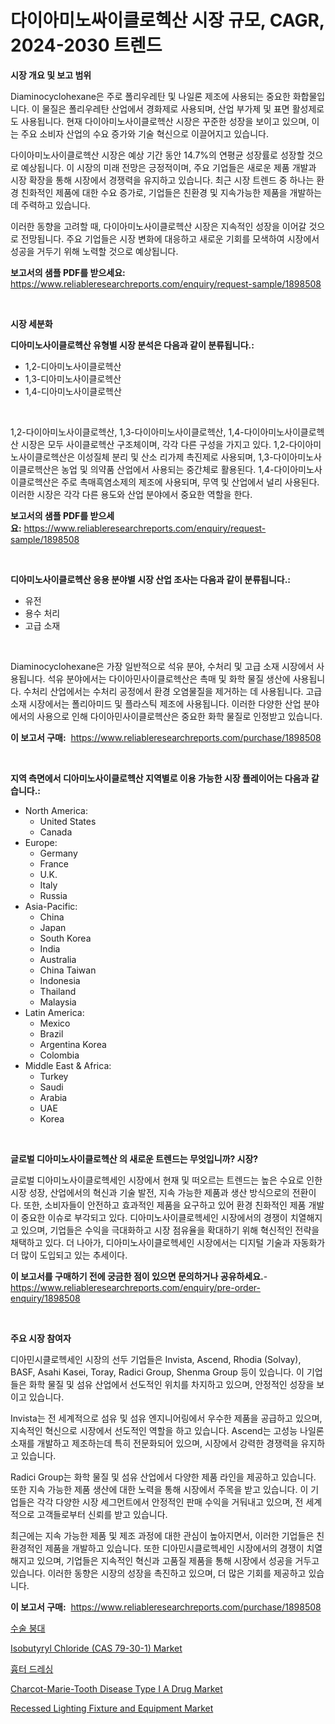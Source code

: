 <p><h1>다이아미노싸이클로헥산 시장 규모, CAGR, 2024-2030 트렌드</h1></p><p><strong>시장 개요 및 보고 범위</strong></p>
<p><p>Diaminocyclohexane은 주로 폴리우레탄 및 나일론 제조에 사용되는 중요한 화합물입니다. 이 물질은 폴리우레탄 산업에서 경화제로 사용되며, 산업 부가제 및 표면 활성제로도 사용됩니다. 현재 다이아미노사이클로헥산 시장은 꾸준한 성장을 보이고 있으며, 이는 주요 소비자 산업의 수요 증가와 기술 혁신으로 이끌어지고 있습니다.</p><p>다이아미노사이클로헥산 시장은 예상 기간 동안 14.7%의 연평균 성장률로 성장할 것으로 예상됩니다. 이 시장의 미래 전망은 긍정적이며, 주요 기업들은 새로운 제품 개발과 시장 확장을 통해 시장에서 경쟁력을 유지하고 있습니다. 최근 시장 트렌드 중 하나는 환경 친화적인 제품에 대한 수요 증가로, 기업들은 친환경 및 지속가능한 제품을 개발하는 데 주력하고 있습니다.</p><p>이러한 동향을 고려할 때, 다이아미노사이클로헥산 시장은 지속적인 성장을 이어갈 것으로 전망됩니다. 주요 기업들은 시장 변화에 대응하고 새로운 기회를 모색하여 시장에서 성공을 거두기 위해 노력할 것으로 예상됩니다.</p></p>
<p><strong>보고서의 샘플 PDF를 받으세요:</strong> <a href="https://www.reliableresearchreports.com/enquiry/request-sample/1898508">https://www.reliableresearchreports.com/enquiry/request-sample/1898508</a></p>
<p>&nbsp;</p>
<p><strong>시장 세분화</strong></p>
<p><strong>디아미노사이클로헥산 유형별 시장 분석은 다음과 같이 분류됩니다.:</strong></p>
<p><ul><li>1,2-디아미노사이클로헥산</li><li>1,3-디아미노사이클로헥산</li><li>1,4-디아미노사이클로헥산</li></ul></p>
<p>&nbsp;</p>
<p><p>1,2-다이아미노사이클로헥산, 1,3-다이아미노사이클로헥산, 1,4-다이아미노사이클로헥산 시장은 모두 사이클로헥산 구조체이며, 각각 다른 구성을 가지고 있다. 1,2-다이아미노사이클로헥산은 이성질체 분리 및 산소 리가제 촉진제로 사용되며, 1,3-다이아미노사이클로헥산은 농업 및 의약품 산업에서 사용되는 중간체로 활용된다. 1,4-다이아미노사이클로헥산은 주로 촉매흑염소제의 제조에 사용되며, 무역 및 산업에서 널리 사용된다. 이러한 시장은 각각 다른 용도와 산업 분야에서 중요한 역할을 한다.</p></p>
<p><strong>보고서의 샘플 PDF를 받으세요:</strong>&nbsp;<a href="https://www.reliableresearchreports.com/enquiry/request-sample/1898508">https://www.reliableresearchreports.com/enquiry/request-sample/1898508</a></p>
<p>&nbsp;</p>
<p><strong> 디아미노사이클로헥산 응용 분야별 시장 산업 조사는 다음과 같이 분류됩니다.:</strong></p>
<p><ul><li>유전</li><li>용수 처리</li><li>고급 소재</li></ul></p>
<p>&nbsp;</p>
<p><p>Diaminocyclohexane은 가장 일반적으로 석유 분야, 수처리 및 고급 소재 시장에서 사용됩니다. 석유 분야에서는 다이아민사이클로헥산은 촉매 및 화학 물질 생산에 사용됩니다. 수처리 산업에서는 수처리 공정에서 환경 오염물질을 제거하는 데 사용됩니다. 고급 소재 시장에서는 폴리아미드 및 플라스틱 제조에 사용됩니다. 이러한 다양한 산업 분야에서의 사용으로 인해 다이아민사이클로헥산은 중요한 화학 물질로 인정받고 있습니다.</p></p>
<p><strong>이 보고서 구매:</strong>&nbsp; <a href="https://www.reliableresearchreports.com/purchase/1898508">https://www.reliableresearchreports.com/purchase/1898508</a></p>
<p>&nbsp;</p>
<p><strong>지역 측면에서 디아미노사이클로헥산 지역별로 이용 가능한 시장 플레이어는 다음과 같습니다.:</strong></p>
<p><ul>
    <li>
        North America:
        <ul>
            <li>United States</li>
            <li>Canada</li>
        </ul>
    </li>
    <li>
        Europe:
        <ul>
            <li>Germany</li>
            <li>France</li>
            <li>U.K.</li>
            <li>Italy</li>
            <li>Russia</li>
        </ul>
    </li>
    <li>
        Asia-Pacific:
        <ul>
            <li>China</li>
            <li>Japan</li>
            <li>South Korea</li>
            <li>India</li>
            <li>Australia</li>
            <li>China Taiwan</li>
            <li>Indonesia</li>
            <li>Thailand</li>
            <li>Malaysia</li>
        </ul>
    </li>
    <li>
        Latin America:
        <ul>
            <li>Mexico</li>
            <li>Brazil</li>
            <li>Argentina Korea</li>
            <li>Colombia</li>
        </ul>
    </li>
    <li>
        Middle East & Africa:
        <ul>
            <li>Turkey</li>
            <li>Saudi</li>
            <li>Arabia</li>
            <li>UAE</li>
            <li>Korea</li>
        </ul>
    </li>
    </ul></p>
<p>&nbsp;</p>
<p><strong>글로벌 디아미노사이클로헥산 의 새로운 트렌드는 무엇입니까? 시장?</strong></p>
<p><p>글로벌 디아미노사이클로헥세인 시장에서 현재 및 떠오르는 트렌드는 높은 수요로 인한 시장 성장, 산업에서의 혁신과 기술 발전, 지속 가능한 제품과 생산 방식으로의 전환이다. 또한, 소비자들이 안전하고 효과적인 제품을 요구하고 있어 환경 친화적인 제품 개발이 중요한 이슈로 부각되고 있다. 디아미노사이클로헥세인 시장에서의 경쟁이 치열해지고 있으며, 기업들은 수익을 극대화하고 시장 점유율을 확대하기 위해 혁신적인 전략을 채택하고 있다. 더 나아가, 디아미노사이클로헥세인 시장에서는 디지털 기술과 자동화가 더 많이 도입되고 있는 추세이다.</p></p>
<p><strong>이 보고서를 구매하기 전에 궁금한 점이 있으면 문의하거나 공유하세요.</strong>- <a href="https://www.reliableresearchreports.com/enquiry/pre-order-enquiry/1898508">https://www.reliableresearchreports.com/enquiry/pre-order-enquiry/1898508</a></p>
<p>&nbsp;</p>
<p><strong>주요 시장 참여자</strong></p>
<p><p>디아민시클로헥세인 시장의 선두 기업들은 Invista, Ascend, Rhodia (Solvay), BASF, Asahi Kasei, Toray, Radici Group, Shenma Group 등이 있습니다. 이 기업들은 화학 물질 및 섬유 산업에서 선도적인 위치를 차지하고 있으며, 안정적인 성장을 보이고 있습니다.</p><p>Invista는 전 세계적으로 섬유 및 섬유 엔지니어링에서 우수한 제품을 공급하고 있으며, 지속적인 혁신으로 시장에서 선도적인 역할을 하고 있습니다. Ascend는 고성능 나일론 소재를 개발하고 제조하는데 특히 전문화되어 있으며, 시장에서 강력한 경쟁력을 유지하고 있습니다.</p><p>Radici Group는 화학 물질 및 섬유 산업에서 다양한 제품 라인을 제공하고 있습니다. 또한 지속 가능한 제품 생산에 대한 노력을 통해 시장에서 주목을 받고 있습니다. 이 기업들은 각각 다양한 시장 세그먼트에서 안정적인 판매 수익을 거둬내고 있으며, 전 세계적으로 고객들로부터 신뢰를 받고 있습니다.</p><p>최근에는 지속 가능한 제품 및 제조 과정에 대한 관심이 높아지면서, 이러한 기업들은 친환경적인 제품을 개발하고 있습니다. 또한 디아민시클로헥세인 시장에서의 경쟁이 치열해지고 있으며, 기업들은 지속적인 혁신과 고품질 제품을 통해 시장에서 성공을 거두고 있습니다. 이러한 동향은 시장의 성장을 촉진하고 있으며, 더 많은 기회를 제공하고 있습니다.</p></p>
<p><strong>이 보고서 구매:</strong>&nbsp;&nbsp;<a href="https://www.reliableresearchreports.com/purchase/1898508">https://www.reliableresearchreports.com/purchase/1898508</a></p>
<p><p><a href="https://github.com/vskv4779xr1/Market-Research-Report-List-1/blob/main/2140626194261.md">수술 붕대</a></p><p><a href="https://github.com/BryceTownsendr/Market-Research-Report-List-3/blob/main/isobutyryl-chloride-cas-79-30-1-market.md">Isobutyryl Chloride (CAS 79-30-1) Market</a></p><p><a href="https://github.com/xvz497517413/Market-Research-Report-List-1/blob/main/2992143194260.md">흉터 드레싱</a></p><p><a href="https://issuu.com/reportprime-2/docs/charcot-marie-tooth-disease-type-i-a-drug-market-s">Charcot-Marie-Tooth Disease Type I A Drug Market</a></p><p><a href="https://ivy-potential-64b.notion.site/Recessed-Lighting-Fixture-and-Equipment-Market-Size-2024-2031-Global-Industrial-Analysis-Key-Geog-e417e4daea3b4baeb303e61049931c43">Recessed Lighting Fixture and Equipment Market</a></p></p>
